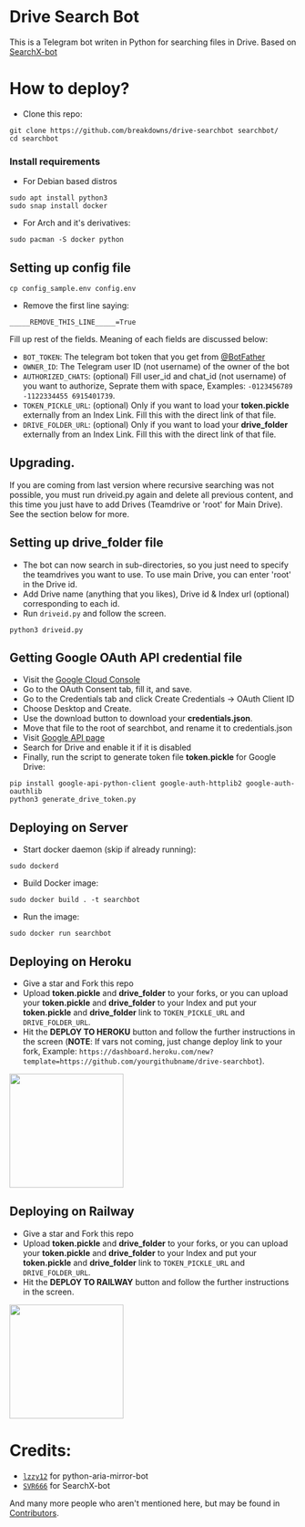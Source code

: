 # Drive Search Bot

This is a Telegram bot writen in Python for searching files in Drive. Based on [SearchX-bot](https://github.com/SVR666/SearchX-bot)

# How to deploy?

- Clone this repo:
```
git clone https://github.com/breakdowns/drive-searchbot searchbot/
cd searchbot
```

### Install requirements

- For Debian based distros
```
sudo apt install python3
sudo snap install docker 
```
- For Arch and it's derivatives:
```
sudo pacman -S docker python
```

## Setting up config file
```
cp config_sample.env config.env
```
- Remove the first line saying:
```
_____REMOVE_THIS_LINE_____=True
```
Fill up rest of the fields. Meaning of each fields are discussed below:
- `BOT_TOKEN`: The telegram bot token that you get from [@BotFather](https://t.me/BotFather)
- `OWNER_ID`: The Telegram user ID (not username) of the owner of the bot
- `AUTHORIZED_CHATS`: (optional) Fill user_id and chat_id (not username) of you want to authorize, Seprate them with space, Examples: `-0123456789 -1122334455 6915401739`.
- `TOKEN_PICKLE_URL`: (optional) Only if you want to load your **token.pickle** externally from an Index Link. Fill this with the direct link of that file.
- `DRIVE_FOLDER_URL`: (optional) Only if you want to load your **drive_folder** externally from an Index Link. Fill this with the direct link of that file.

## Upgrading.

If you are coming from last version where recursive searching was not possible, you must run driveid.py again and delete all previous content, and this time you just have to add Drives (Teamdrive or 'root' for Main Drive). See the section below for more.


## Setting up drive_folder file

- The bot can now search in sub-directories, so you just need to specify the teamdrives you want to use. To use main Drive, you can enter 'root' in the Drive id.
- Add Drive name (anything that you likes), Drive id & Index url (optional) corresponding to each id.
- Run `driveid.py` and follow the screen.
```
python3 driveid.py
```

## Getting Google OAuth API credential file

- Visit the [Google Cloud Console](https://console.developers.google.com/apis/credentials)
- Go to the OAuth Consent tab, fill it, and save.
- Go to the Credentials tab and click Create Credentials -> OAuth Client ID
- Choose Desktop and Create.
- Use the download button to download your **credentials.json**.
- Move that file to the root of searchbot, and rename it to credentials.json
- Visit [Google API page](https://console.developers.google.com/apis/library)
- Search for Drive and enable it if it is disabled
- Finally, run the script to generate token file **token.pickle** for Google Drive:
```
pip install google-api-python-client google-auth-httplib2 google-auth-oauthlib
python3 generate_drive_token.py
```

## Deploying on Server
- Start docker daemon (skip if already running):
```
sudo dockerd
```
- Build Docker image:
```
sudo docker build . -t searchbot
```
- Run the image:
```
sudo docker run searchbot
```

## Deploying on Heroku
- Give a star and Fork this repo
- Upload **token.pickle** and **drive_folder** to your forks, or you can upload your **token.pickle** and **drive_folder** to your Index and put your **token.pickle** and **drive_folder** link to `TOKEN_PICKLE_URL` and `DRIVE_FOLDER_URL`.
- Hit the **DEPLOY TO HEROKU** button and follow the further instructions in the screen (**NOTE**: If vars not coming, just change deploy link to your fork, Example: `https://dashboard.heroku.com/new?template=https://github.com/yourgithubname/drive-searchbot`).

<p><a href="https://heroku.com/deploy"> <img src="https://img.shields.io/badge/Deploy%20to%20Heroku-blueviolet?style=for-the-badge&logo=heroku" width="200""/></a></p>

## Deploying on Railway
- Give a star and Fork this repo
- Upload **token.pickle** and **drive_folder** to your forks, or you can upload your **token.pickle** and **drive_folder** to your Index and put your **token.pickle** and **drive_folder** link to `TOKEN_PICKLE_URL` and `DRIVE_FOLDER_URL`.
- Hit the **DEPLOY TO RAILWAY** button and follow the further instructions in the screen.

<p><a href="https://railway.app/new/template?template=https%3A%2F%2Fgithub.com%2Fbreakdowns%2Fdrive-searchbot&plugins=postgresql&envs=BOT_TOKEN%2COWNER_ID%2CAUTHORIZED_CHATS%2CTOKEN_PICKLE_URL%2CDRIVE_FOLDER_URL&optionalEnvs=AUTHORIZED_CHATS%2CTOKEN_PICKLE_URL%2CDRIVE_FOLDER_URL&BOT_TOKENDesc=The+Telegram+bot+token+that+you+get+from+https%3A%2F%2Ft.me%2FBotFather.&OWNER_IDDesc=The+Telegram+User+ID+of+the+Owner+of+the+Bot.+Get+it+by+using+%2Finfo+in+https%3A%2F%2Ft.me%2FMissRose_bot.&AUTHORIZED_CHATSDesc=Fill+User+ID+and+Chat+ID+of+you+want+to+authorize%2C+Seprate+them+with+space.&TOKEN_PICKLE_URLDesc=Only+if+you+want+to+load+your+token.pickle+externally+from+an+index+link.+Fill+this+with+the+direct+link+of+that+file.&DRIVE_FOLDER_URLDesc=Only+if+you+want+to+load+your+drive_folder+externally+from+an+index+link.+Fill+this+with+the+direct+link+of+that+file.&referralCode=Hafitz"> <img src="https://img.shields.io/badge/Deploy%20to%20Railway-blueviolet?style=for-the-badge&logo=railway" width="200""/></a></p>

# Credits:

- [`lzzy12`](https://github.com/lzzy12) for python-aria-mirror-bot
- [`SVR666`](https://github.com/SVR666) for SearchX-bot

And many more people who aren't mentioned here, but may be found in [Contributors](https://github.com/breakdowns/drive-searchbot/graphs/contributors).
